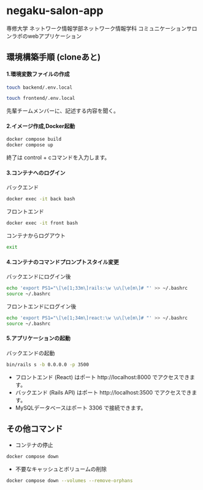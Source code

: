 # negaku-salon-app
専修大学 ネットワーク情報学部ネットワーク情報学科
コミュニケーションサロンラボのwebアプリケーション

## 環境構築手順 (cloneあと)

#### 1.環境変数ファイルの作成

```bash
touch backend/.env.local
```
```bash
touch frontend/.env.local
```
先輩チームメンバーに、記述する内容を聞く。


#### 2.イメージ作成,Docker起動

```bash
docker compose build
docker compose up
```
終了は control + cコマンドを入力します。

#### 3.コンテナへのログイン
バックエンド
```bash
docker exec -it back bash
```
フロントエンド
```bash
docker exec -it front bash
```
コンテナからログアウト
```bash
exit
```

#### 4.コンテナのコマンドプロンプトスタイル変更
バックエンドにログイン後
```bash
echo 'export PS1="\[\e[1;33m\]rails:\w \u\[\e[m\]# "' >> ~/.bashrc
source ~/.bashrc
```
フロントエンドにログイン後
```bash
echo 'export PS1="\[\e[1;34m\]react:\w \u\[\e[m\]# "' >> ~/.bashrc
source ~/.bashrc
```

#### 5.アプリケーションの起動
バックエンドの起動
```bash
bin/rails s -b 0.0.0.0 -p 3500
```

- フロントエンド (React) はポート http://localhost:8000 でアクセスできます。
- バックエンド (Rails API) はポート http://localhost:3500 でアクセスできます。
- MySQLデータベースはポート 3306 で接続できます。


## その他コマンド
- コンテナの停止
```bash
docker compose down
```
- 不要なキャッシュとボリュームの削除
```bash
docker compose down --volumes --remove-orphans
```